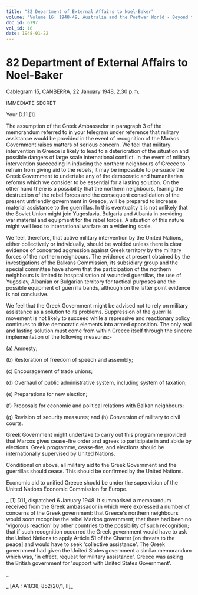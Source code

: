 ```yaml
---
title: "82 Department of External Affairs to Noel-Baker"
volume: "Volume 16: 1948-49, Australia and the Postwar World - Beyond the Region"
doc_id: 6797
vol_id: 16
date: 1948-01-22
---
```


# 82 Department of External Affairs to Noel-Baker

Cablegram 15, CANBERRA, 22 January 1948, 2.30 p.m.

IMMEDIATE SECRET

Your D.11.[1]

The assumption of the Greek Ambassador in paragraph 3 of the memorandum referred to in your telegram under reference that military assistance would be provided in the event of recognition of the Markos Government raises matters of serious concern. We feel that military intervention in Greece is likely to lead to a deterioration of the situation and possible dangers of large scale international conflict. In the event of military intervention succeeding in inducing the northern neighbours of Greece to refrain from giving aid to the rebels, it may be impossible to persuade the Greek Government to undertake any of the democratic and humanitarian reforms which we consider to be essential for a lasting solution. On the other hand there is a possibility that the northern neighbours, fearing the destruction of the rebel forces and the consequent consolidation of the present unfriendly government in Greece, will be prepared to increase material assistance to the guerrillas. In this eventuality it is not unlikely that the Soviet Union might join Yugoslavia, Bulgaria and Albania in providing war material and equipment for the rebel forces. A situation of this nature might well lead to international warfare on a widening scale.

We feel, therefore, that active military intervention by the United Nations, either collectively or individually, should be avoided unless there is clear evidence of concerted aggression against Greek territory by the military forces of the northern neighbours. The evidence at present obtained by the investigations of the Balkans Commission, its subsidiary group and the special committee have shown that the participation of the northern neighbours is limited to hospitalisation of wounded guerrillas, the use of Yugoslav, Albanian or Bulgarian territory for tactical purposes and the possible equipment of guerrilla bands, although on the latter point evidence is not conclusive.

We feel that the Greek Government might be advised not to rely on military assistance as a solution to its problems. Suppression of the guerrilla movement is not likely to succeed while a repressive and reactionary policy continues to drive democratic elements into armed opposition. The only real and lasting solution must come from within Greece itself through the sincere implementation of the following measures:-

(a) Amnesty;

(b) Restoration of freedom of speech and assembly;

(c) Encouragement of trade unions;

(d) Overhaul of public administrative system, including system of taxation;

(e) Preparations for new election;

(f) Proposals for economic and political relations with Balkan neighbours;

(g) Revision of security measures; and (h) Conversion of military to civil courts.

Greek Government might undertake to carry out this programme provided that Marcos gives cease-fire order and agrees to participate in and abide by elections. Greek programme, cease-fire, and elections should be internationally supervised by United Nations.

Conditional on above, all military aid to the Greek Government and the guerrillas should cease. This should be confirmed by the United Nations.

Economic aid to unified Greece should be under the supervision of the United Nations Economic Commission for Europe.

_ [1] D11, dispatched 6 January 1948. It summarised a memorandum received from the Greek ambassador in which were expressed a number of concerns of the Greek government: that Greece's northern neighbours would soon recognise the rebel Markos government; that there had been no 'vigorous reaction' by other countries to the possibility of such recognition; that if such recognition occurred the Greek government would have to ask the United Nations to apply Article 51 of the Charter [on threats to the peace] and would have to seek 'collective assistance'. The Greek government had given the United States government a similar memorandum which was, 'in effect, request for military assistance'. Greece was asking the British government for 'support with United States Government'.

_

_ [AA : A1838, 852/20/1, II]_
